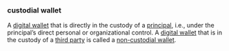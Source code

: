 ### custodial wallet

<p class="c8"><span>A </span><span class="c2"><a class="c3" href="#h.sxnvf3f5v156">digital wallet</a></span><span>&nbsp;that is directly in the </span><span>custody</span><span>&nbsp;of a </span><span class="c2"><a class="c3" href="#h.sydbe7rk6244">principal</a></span><span>, i.e., under the principal’s direct personal or organizational control</span><span>. A </span><span class="c2"><a class="c3" href="#h.sxnvf3f5v156">digital wallet</a></span><span>&nbsp;that is in the </span><span>custody</span><span>&nbsp;of a </span><span class="c2"><a class="c3" href="#h.zu2vj8151tr">third party</a></span><span>&nbsp;is called a </span><span class="c2"><a class="c3" href="#h.ridlo7ub9haf">non-custodial wallet</a></span><span class="c0">.</span></p>